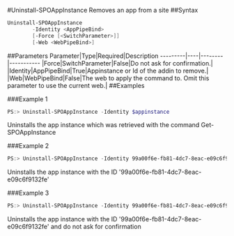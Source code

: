 #Uninstall-SPOAppInstance
Removes an app from a site
##Syntax
```powershell
Uninstall-SPOAppInstance
        -Identity <AppPipeBind>
        [-Force [<SwitchParameter>]]
        [-Web <WebPipeBind>]
```


##Parameters
Parameter|Type|Required|Description
---------|----|--------|-----------
|Force|SwitchParameter|False|Do not ask for confirmation.|
|Identity|AppPipeBind|True|Appinstance or Id of the addin to remove.|
|Web|WebPipeBind|False|The web to apply the command to. Omit this parameter to use the current web.|
##Examples

###Example 1
```powershell
PS:> Uninstall-SPOAppInstance -Identity $appinstance
```
Uninstalls the app instance which was retrieved with the command Get-SPOAppInstance

###Example 2
```powershell
PS:> Uninstall-SPOAppInstance -Identity 99a00f6e-fb81-4dc7-8eac-e09c6f9132fe
```
Uninstalls the app instance with the ID '99a00f6e-fb81-4dc7-8eac-e09c6f9132fe'

###Example 3
```powershell
PS:> Uninstall-SPOAppInstance -Identity 99a00f6e-fb81-4dc7-8eac-e09c6f9132fe -force
```
Uninstalls the app instance with the ID '99a00f6e-fb81-4dc7-8eac-e09c6f9132fe' and do not ask for confirmation
